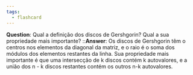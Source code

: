```yaml
---
tags:
  - flashcard
---
```

**Question**:  Qual a definição dos discos de Gershgorin? Qual a sua propriedade mais importante?   ::**Answer**: Os discos de Gershgorin têm o centros nos elementos da diagonal da matriz, e o raio é o soma dos módulos dos elementos restantes da linha. Sua propriedade mais importante é que uma intersecção de k discos contém k autovalores, e a união dos n - k discos restantes contém os outros n-k autovalores.